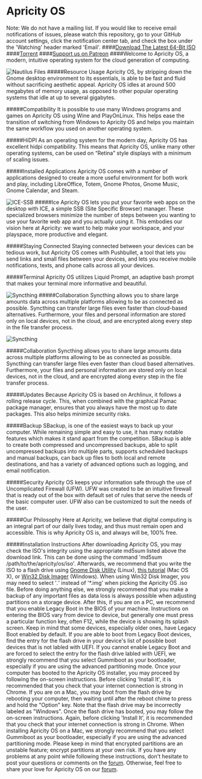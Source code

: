 # Apricity OS
Note: We do not have a mailing list. If you would like to receive email notifications of issues, please watch this repository, go to your GitHub account settings, click the notification center tab, and check the box under the 'Watching' header marked 'Email'.
####[Download The Latest 64-Bit ISO](https://sourceforge.net/projects/apricityos/files/apricity_os-09.2015-beta.iso/download)
####[Torrent](http://apricityos.com/iso/apricity_os-09.2015-beta.torrent)
####[Support us on Patreon](http://www.patreon.com/apricity)
####Welcome to Apricity OS, a modern, intuitive operating system for the cloud generation of computing. 

![Nautilus Files](http://apricityos.com/assets/img/back/apricity-laptop.jpg)
#####Resource Usage
Apricity OS, by stripping down the Gnome desktop environment to its essentials, is able to be fast and fluid without sacrificing aesthetic appeal. Apricity OS idles at around 500 megabytes of memory usage, as opposed to other popular operating systems that idle at up to several gigabytes.

#####Compatibility
It is possible to use many Windows programs and games on Apricity OS using Wine and PlayOnLinux. This helps ease the transition of switching from Windows to Apricity OS and helps you maintain the same workflow you used on another operating system.

#####HiDPI
As an operating system for the modern day, Apricity OS has excellent hidpi compatibility. This means that Apricity OS, unlike many other operating systems, can be used on “Retina” style displays with a minimum of scaling issues.

#####Installed Applications
Apricity OS comes with a number of applications designed to create a more useful environment for both work and play, including LibreOffice, Totem, Gnome Photos, Gnome Music, Gnome Calendar, and Steam.
	
![ICE-SSB](http://apricityos.com/assets/img/back/apricity-laptop-ice.jpg)
#####Ice
Apricity OS lets you put your favorite web apps on the desktop with ICE, a simple SSB (Site Specific Browser) manager. These specialized browsers minimize the number of steps between you wanting to use your favorite web app and you actually using it. This embodies our vision here at Apricity: we want to help make your workspace, and your playspace, more productive and elegant.

#####Staying Connected
Staying connected between your devices can be tedious work, but Apricity OS comes with Pushbullet, a tool that lets you send links and small files between your devices, and lets you receive mobile notifications, texts, and phone calls across all your devices.

#####Terminal
Apricity OS utilizes Liquid Prompt, an adaptive bash prompt that makes your terminal more informative and beautiful.

![Syncthing](http://apricityos.com/assets/img/back/apricity-laptop-syncthing.jpg)
#####Collaboration
Syncthing allows you to share large amounts data across multiple platforms allowing to be as connected as possible. Syncthing can transfer large files even faster than cloud-based alternatives. Furthermore, your files and personal information are stored only on local devices, not in the cloud, and are encrypted along every step in the file transfer process.

![Syncthing](http://apricityos.com/assets/img/back/apricity-laptop-syncthing.jpg)

#####Collaboration
Syncthing allows you to share large amounts data across multiple platforms allowing to be as connected as possible. Syncthing can transfer large files even faster than cloud based alternatives. Furthermore, your files and personal information are stored only on local devices, not in the cloud, and are encrypted along every step in the file transfer process.

#####Updates
Because Apricity OS is based on Archlinux, it follows a rolling release cycle. This, when combined with the graphical Pamac package manager, ensures that you always have the most up to date packages. This also helps minimize security risks.

#####Backup
SBackup, is one of the easiest ways to back up your computer. While remaining simple and easy to use, it has many notable features which makes it stand apart from the competition. SBackup is able to create both compressed and uncompressed backups, able to split uncompressed backups into multiple parts, supports scheduled backups and manual backups, can back up files to both local and remote destinations, and has a variety of advanced options such as logging, and email notification. 

#####Security
Apricity OS keeps your information safe through the use of Uncomplicated Firewall (UFW).  UFW was created to be an intuitive firewall that is ready out of the box with default set of rules that serve the needs of the basic computer user. UFW also can be customized to suit the needs of the user.

#####Our Philosophy
Here at Apricity, we believe that digital computing is an integral part of our daily lives today, and thus must remain open and accessible. This is why Apricity OS is, and always will be, 100% free.

#####Installation Instructions
After downloading Apricity OS, you may check the ISO's integrity using the appropriate md5sum listed above the download link. This can be done using the command 'md5sum /path/to/the/apricity/os/iso'. Afterwards, we recommend that you write the ISO to a flash drive using [Gnome Disk Utility](https://launchpad.net/gnome-disk-utility) (Linux), [this tutorial](http://osxdaily.com/2015/06/05/copy-iso-to-usb-drive-mac-os-x-command/) (Mac OS X), or [Win32 Disk Imager](http://sourceforge.net/projects/win32diskimager/) (Windows). When using Win32 Disk Imager, you may need to select '*.*' instead of '*.img' when picking the Apricity OS .iso file. Before doing anything else, we strongly recommend that you make a backup of any important files as data loss is always possible when adjusting partitions on a storage device. After this, if you are on a PC, we recommend that you enable Legacy Boot in the BIOS of your machine. Instructions on entering the BIOS vary from device to device, but generally one must press a particular function key, often F12, while the device is showing its splash screen. Keep in mind that some devices, especially older ones, have Legacy Boot enabled by default. If you are able to boot from Legacy Boot devices, find the entry for the flash drive in your device's list of possible boot devices that is not labled with UEFI. If you cannot enable Legacy Boot and are forced to select the entry for the flash drive labled with UEFI, we strongly recommend that you select Gummiboot as your bootloader, especially if you are using the advanced partitioning mode. Once your computer has booted to the Apricity OS installer, you may proceed by following the on-screen instructions. Before clicking 'Install It', it is recommended that you check that your internet connection is strong in Chrome. If you are on a Mac, you may boot from the flash drive by rebooting your computer, then waiting until after the reboot chime to press and hold the "Option" key. Note that the flash drive may be incorrectly labeled as "Windows". Once the flash drive has booted, you may follow the on-screen instructions. Again, before clicking 'Install It', it is recommended that you check that your internet connection is strong in Chrome. When installing Apricity OS on a Mac, we strongly recommend that you select Gummiboot as your bootloader, especially if you are using the advanced partitioning mode. Please keep in mind that encrypted partitions are an unstable feature; encrypt partitions at your own risk. If you have any problems at any point while following these instructions, don't hesitate to post your questions or comments on the [forum](http://apricityos.com/forum). Otherwise, feel free to share your love for Apricity OS on our [forum](http://apricityos.com/forum).
